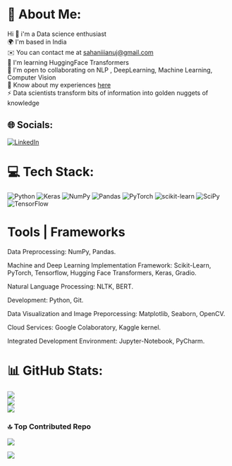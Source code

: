# 💫 About Me:
Hi 👋 i'm a Data science enthusiast<br>🌍  I'm based in India<br>✉️  You can contact me at sahaniiianuj@gmail.com<br>🧠  I'm learning HuggingFace Transformers<br>🤝  I'm open to collaborating on NLP , DeepLearning, Machine Learning, Computer Vision<br>📄 Know about my experiences [here](https://drive.google.com/file/d/1hfH-ms4jE66clH4cp73fKdOiFSIRFUHq/view?usp=sharing)<br>⚡  Data scientists transform bits of information into golden nuggets of knowledge



## 🌐 Socials:
[![LinkedIn](https://img.shields.io/badge/LinkedIn-%230077B5.svg?logo=linkedin&logoColor=white)](https://linkedin.com/in/anuj-sahani-34363725b) 

# 💻 Tech Stack:
![Python](https://img.shields.io/badge/python-3670A0?style=for-the-badge&logo=python&logoColor=ffdd54) ![Keras](https://img.shields.io/badge/Keras-%23D00000.svg?style=for-the-badge&logo=Keras&logoColor=white) ![NumPy](https://img.shields.io/badge/numpy-%23013243.svg?style=for-the-badge&logo=numpy&logoColor=white) ![Pandas](https://img.shields.io/badge/pandas-%23150458.svg?style=for-the-badge&logo=pandas&logoColor=white) ![PyTorch](https://img.shields.io/badge/PyTorch-%23EE4C2C.svg?style=for-the-badge&logo=PyTorch&logoColor=white) ![scikit-learn](https://img.shields.io/badge/scikit--learn-%23F7931E.svg?style=for-the-badge&logo=scikit-learn&logoColor=white) ![SciPy](https://img.shields.io/badge/SciPy-%230C55A5.svg?style=for-the-badge&logo=scipy&logoColor=%white) ![TensorFlow](https://img.shields.io/badge/TensorFlow-%23FF6F00.svg?style=for-the-badge&logo=TensorFlow&logoColor=white)

# Tools | Frameworks
Data Preprocessing: NumPy, Pandas.

Machine and Deep Learning Implementation Framework: Scikit-Learn, PyTorch, Tensorflow, Hugging Face Transformers, Keras, Gradio.

Natural Language Processing: NLTK, BERT.

Development: Python, Git.

Data Visualization and Image Preporcessing: Matplotlib, Seaborn, OpenCV.

Cloud Services: Google Colaboratory, Kaggle kernel.

Integrated Development Environment: Jupyter-Notebook, PyCharm.

# 📊 GitHub Stats:

![](https://github-readme-stats.vercel.app/api?username=anujsahani01&theme=dark&hide_border=false&include_all_commits=false&count_private=false)<br/>
![](https://github-readme-streak-stats.herokuapp.com/?user=anujsahani01&theme=dark&hide_border=false)<br/>
![](https://github-readme-stats.vercel.app/api/top-langs/?username=anujsahani01&theme=dark&hide_border=false&include_all_commits=false&count_private=false&layout=compact)

### 🔝 Top Contributed Repo
![](https://github-contributor-stats.vercel.app/api?username=anujsahani01&limit=5&theme=dark&combine_all_yearly_contributions=true)

[![](https://visitcount.itsvg.in/api?id=anujsahani01&icon=0&color=0)](https://visitcount.itsvg.in)

